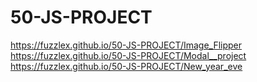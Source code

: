 # 50-JS-PROJECT

https://fuzzlex.github.io/50-JS-PROJECT/Image_Flipper  <br/>
https://fuzzlex.github.io/50-JS-PROJECT/Modal__project <br/>
https://fuzzlex.github.io/50-JS-PROJECT/New_year_eve
